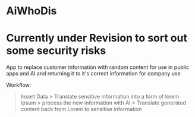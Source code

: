 # AiWhoDis

# Currently under Revision to sort out some security risks


App to replace customer information with random content for use in public apps and AI and returning it to it's correct information for company use

Workflow:
> Insert Data > Translate sensitive information into a form of lorem ipsum > process the new information with AI > Translate generated content back from Lorem to sensitive information 

